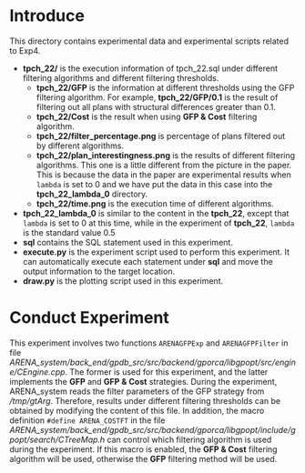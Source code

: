 # Introduce
This directory contains experimental data and experimental scripts related to Exp4.

- **tpch_22/** is the execution information of tpch_22.sql under different filtering algorithms and different filtering thresholds.
    - **tpch_22/GFP** is the information at different thresholds using the GFP filtering algorithm. For example, **tpch_22/GFP/0.1** is the result of filtering out all plans with structural differences greater than 0.1.
    - **tpch_22/Cost** is the result when using **GFP & Cost** filtering algorithm.
    - **tpch_22/filter_percentage.png** is percentage of plans filtered out by different algorithms.
    - **tpch_22/plan_interestingness.png** is the results of different filtering algorithms. This one is a little different from the picture in the paper. This is because the data in the paper are experimental results when `lambda` is set to 0 and we have put the data in this case into the **tpch_22_lambda_0** directory.
    - **tpch_22/time.png** is the execution time of different algorithms.
- **tpch_22_lambda_0** is similar to the content in the **tpch_22**, except that `lambda` is set to 0 at this time, while in the experiment of **tpch_22**, `lambda` is the standard value 0.5
- **sql** contains the SQL statement used in this experiment.
- **execute.py** is the experiment script used to perform this experiment. It can automatically execute each statement under **sql** and move the output information to the target location.
- **draw.py** is the plotting script used in this experiment.

# Conduct Experiment
This experiment involves two functions `ARENAGFPExp` and `ARENAGFPFilter` in file *ARENA_system/back_end/gpdb_src/src/backend/gporca/libgpopt/src/engine/CEngine.cpp*. The former is used for this experiment, and the latter implements the **GFP** and **GFP & Cost** strategies. During the experiment, ARENA_system reads the filter parameters of the GFP strategy from */tmp/gtArg*. Therefore, results under different filtering thresholds can be obtained by modifying the content of this file. In addition, the macro definition `#define ARENA_COSTFT` in the file *ARENA_system/back_end/gpdb_src/src/backend/gporca/libgpopt/include/gpopt/search/CTreeMap.h* can control which filtering algorithm is used during the experiment. If this macro is enabled, the **GFP & Cost** filtering algorithm will be used, otherwise the **GFP** filtering method will be used.